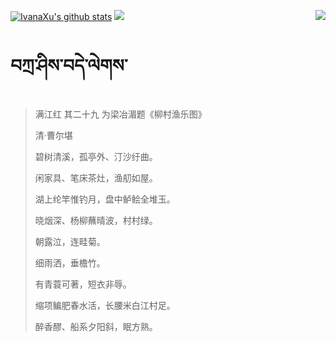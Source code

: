 [![IvanaXu's github stats](https://github-readme-stats.vercel.app/api?username=IvanaXu&show_icons=true&theme=vue-dark)](https://github.com/anuraghazra/github-readme-stats)
<img align="right" src="https://github-readme-stats.vercel.app/api/top-langs/?username=IvanaXu&langs_count=7&theme=graywhite" />
<img src="https://github-readme-stats.vercel.app/api/wakatime?username=IvanaXu&layout=compact&langs_count=6&theme=vue-dark&&custom_title=Programming Times(Jul 29 2021-)" />
# བཀྲ་ཤིས་བདེ་ལེགས་
> 满江红 其二十九 为梁冶湄题《柳村渔乐图》
>
> 清·曹尔堪
>
> 碧树清溪，孤亭外、汀沙纡曲。
> 
> 闲家具、笔床茶灶，渔舠如屋。
> 
> 湖上纶竿惟钓月，盘中鲈鲙全堆玉。
> 
> 晓烟深、杨柳蘸晴波，村村绿。
> 
> 朝露泣，连畦菊。
> 
> 细雨洒，垂檐竹。
> 
> 有青蓑可著，短衣非辱。
> 
> 缩项鳊肥春水活，长腰米白江村足。
> 
> 醉香醪、船系夕阳斜，眠方熟。
